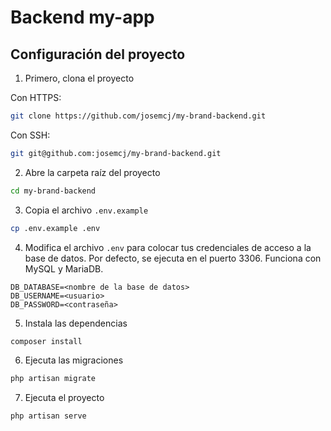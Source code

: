 # Backend my-app

## Configuración del proyecto

1. Primero, clona el proyecto

Con HTTPS:

```sh
git clone https://github.com/josemcj/my-brand-backend.git
```

Con SSH:

```sh
git git@github.com:josemcj/my-brand-backend.git
```

2. Abre la carpeta raíz del proyecto

```sh
cd my-brand-backend
```

3. Copia el archivo `.env.example`

```sh
cp .env.example .env
```

4. Modifica el archivo `.env` para colocar tus credenciales de acceso a la base de datos. Por defecto, se ejecuta en el puerto 3306. Funciona con MySQL y MariaDB.

```
DB_DATABASE=<nombre de la base de datos>
DB_USERNAME=<usuario>
DB_PASSWORD=<contraseña>
```

5. Instala las dependencias

```sh
composer install
```

6. Ejecuta las migraciones

```sh
php artisan migrate
```

7. Ejecuta el proyecto

```sh
php artisan serve
```
